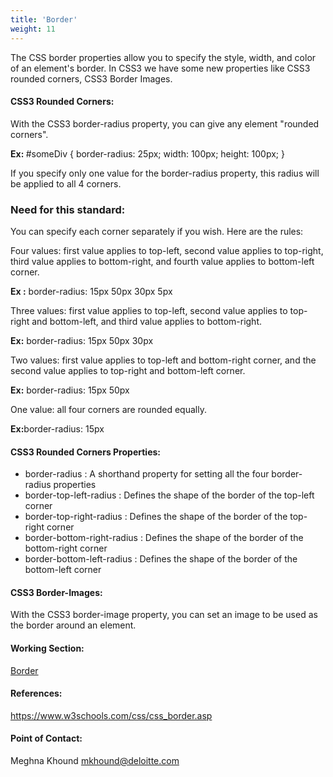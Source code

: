 ```yaml
---
title: 'Border'
weight: 11
---
```


<p>The CSS border properties allow you to specify the style, width, and color of an element's border. In CSS3 we have some new properties like CSS3 rounded corners, CSS3 Border Images.</p>

<h4>CSS3 Rounded Corners: </h4>

<p>With the CSS3 border-radius property, you can give any element "rounded corners".</p>

<p>
<strong>
Ex:
</strong>
<span class="prop">
#someDiv {
    border-radius: 25px;
    width: 100px;
    height: 100px;
}
</span>
</p>

<p>If you specify only one value for the border-radius property, this radius will be applied to all 4 corners.</p>

<h3>Need for this standard:</h3>
<div>
You can specify each corner separately if you wish. Here are the rules:
<p>
Four values: first value applies to top-left, second value applies to top-right, third value applies to bottom-right, and fourth value applies to bottom-left corner.
<p><strong>Ex :</strong> <span class="prop">border-radius: 15px 50px 30px 5px</span></p>
</p>
<p>
Three values: first value applies to top-left, second value applies to top-right and bottom-left, and third value applies to bottom-right.
<p><strong>Ex:</strong> <span class="prop">border-radius: 15px 50px 30px</span></p>
</p>
<p>
Two values: first value applies to top-left and bottom-right corner, and the second value applies to top-right and bottom-left corner.
<p><strong>Ex:</strong> <span class="prop">border-radius: 15px 50px</span></p>
</p>
<p>
One value: all four corners are rounded equally.
<p><strong>Ex:</strong><span class="prop">border-radius: 15px</span><p>
</p>
</div>

<h4>CSS3 Rounded Corners Properties:</h4>
<div>
<ul>
<li>border-radius : A shorthand property for setting all the four border-radius properties</li>
<li>border-top-left-radius : Defines the shape of the border of the top-left corner</li>
<li>border-top-right-radius : Defines the shape of the border of the top-right corner</li>
<li>border-bottom-right-radius : Defines the shape of the border of the bottom-right corner</li>
<li>border-bottom-left-radius : Defines the shape of the border of the bottom-left corner</li>
</ul>
</div>

<h4>CSS3 Border-Images: </h4>
<p>With the CSS3 border-image property, you can set an image to be used as the border around an element.</p>

<h4>Working Section:</h4>

<a href="https://jsbin.com/leqawakeji/2/edit?html,output">Border</a>

<h4>References:</h4>

https://www.w3schools.com/css/css_border.asp

<h4>Point of Contact:</h4>
<p>Meghna Khound <a href="mailto:mkhound@deloitte.com">mkhound@deloitte.com</a></p>

